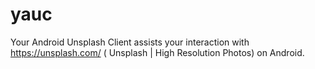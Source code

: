 # yauc
Your Android Unsplash Client assists your interaction with https://unsplash.com/ ( Unsplash | High Resolution Photos) on Android.
